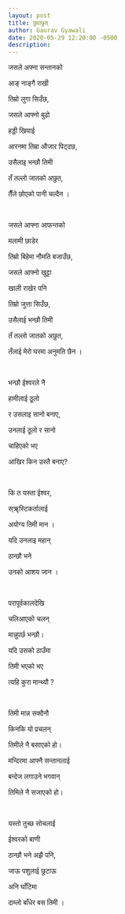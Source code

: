 ```yaml
---
layout: post
title: छुवाछुत् 
author: Gaurav Gyawali
date: 2020-05-29 12:20:00 -0500
description: 
---
```


जसले अफ्ना सन्तानको 

आङ् नाङ्गै राखी 

तिम्रो  लुगा सिउँछ,

जसले आफ्नो बुढो 

हड्डी खियाई 

आरनमा तिम्रा औजार पिट्दछ,

उसैलाइ भन्छौ तिमी 

तँ तल्लो जातको अछुत, 

तैँले छोएको पानी  चल्दैन । 


<br/>



जसले आफ्ना आफन्तको 

मलामी छाडेर 

तिम्रो बिहेमा नौमति बजाउँछ,

जसले आफ्नो खुट्टा 

खाली राखेर पनि 

तिम्रो जुत्ता सिउँछ,

उसैलाई भन्छौ तिमी 

तँ तल्लो जातको अछुत, 

तँलाई मेरो घरमा अनुमति छैन ।



<br/>



भन्छौ ईश्वरले नै 

हामीलाई ठूलो 

र उसलाइ सानो बनाए,

उनलाई ठूलो र सानो 

चाहिएको भए 

आखिर किन उस्तै बनाए? 



<br/>



कि त यस्ता ईश्वर, 

स्ॠस्टिकर्तालाई 

अयोग्य तिमी मान । 

यदि उनलाइ महान् 

ठान्छौ भने 

उनको आशय जान । 



<br/>



परापूर्वकालदेखि 

चलिआएको चलन् 

मान्नुपर्छ भन्छौ। 

यदि उसको ठाउँमा 

तिमी भएको भए 

त्यहि कुरा मान्थ्यौ ?  



<br/>




तिमी मान्न सक्दैनौ 

किनकि यो प्रचलन् 

तिमीले नै बसाएको हो। 

मन्दिरमा आफ्नै सन्तानलाई 

बन्देज लगाउने भगवान् 

तिमिले नै सजाएको  हो। 




<br/>




यस्तो तुच्छ सोचलाई 

ईश्वरको बाणी 

ठान्छौ भने अझै पनि, 

जाऊ पशुलाई छुटाऊ 

अनि घाँटिमा 

दाम्लो बाँधेर बस तिमी ।        



  
